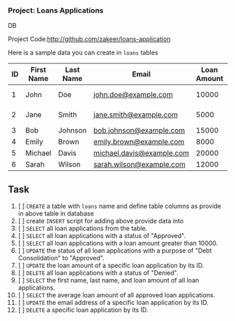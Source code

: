 ### Project: Loans Applications 
DB

Project Code:http://github.com/zakeer/loans-application

Here is a sample data you can create in `loans` tables

| ID | First Name | Last Name | Email | Loan Amount | Purpose | Status |
|----|-----------|----------|-------|------------|---------|-------|
| 1  | John      | Doe      | john.doe@example.com | 10000 | Home Improvement | Approved |
| 2  | Jane      | Smith    | jane.smith@example.com | 5000 | Debt Consolidation | Approved |
| 3  | Bob       | Johnson  | bob.johnson@example.com | 15000 | Business | Pending |
| 4  | Emily     | Brown    | emily.brown@example.com | 8000 | Vacation | Approved |
| 5  | Michael   | Davis    | michael.davis@example.com | 20000 | Education | Denied |
| 6  | Sarah     | Wilson   | sarah.wilson@example.com | 12000 | Car Purchase | Approved |


## Task 
1. [ ] `CREATE` a table with `loans` name and define table columns as provide in above table in database
1. [ ] create `INSERT` script for adding above provide data into 
1. [ ] `SELECT` all loan applications from the table.
1. [ ] `SELECT` all loan applications with a status of "Approved".
1. [ ] `SELECT` all loan applications with a loan amount greater than 10000.
1. [ ] `UPDATE` the status of all loan applications with a purpose of "Debt Consolidation" to "Approved".
1. [ ] `UPDATE` the loan amount of a specific loan application by its ID.
1. [ ] `DELETE` all loan applications with a status of "Denied".
1. [ ] `SELECT` the first name, last name, and loan amount of all loan applications.
1. [ ] `SELECT` the average loan amount of all approved loan applications.
1. [ ] `UPDATE` the email address of a specific loan application by its ID.
1. [ ] `DELETE` a specific loan application by its ID.